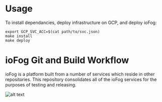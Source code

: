 # Usage

To install dependancies, deploy infrastructure on GCP, and deploy ioFog:
```
export GCP_SVC_ACC=$(cat path/to/svc.json)
make install
make deploy
```

# ioFog Git and Build Workflow

ioFog is a platform built from a number of services which reside in other repositories. This repository consolidates all of the ioFog services for the purposes of testing and releasing.

![alt text](https://raw.githubusercontent.com/iofog/iofog-platform/develop/docs/artefacts.png)